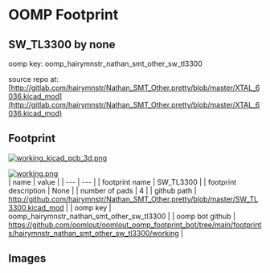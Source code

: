 # OOMP Footprint  
## SW_TL3300  by none  
  
oomp key: oomp_hairymnstr_nathan_smt_other_sw_tl3300  
  
source repo at: [http://gitlab.com/hairymnstr/Nathan_SMT_Other.pretty/blob/master/XTAL_6036.kicad_mod](http://gitlab.com/hairymnstr/Nathan_SMT_Other.pretty/blob/master/XTAL_6036.kicad_mod)  
## Footprint  
  
[![working_kicad_pcb_3d.png](working_kicad_pcb_3d_600.png)](working_kicad_pcb_3d.png)  
  
[![working.png](working_600.png)](working.png)  
| name | value | 
| --- | --- | 
| footprint name | SW_TL3300 | 
| footprint description | None | 
| number of pads | 4 | 
| github path | http://github.com/hairymnstr/Nathan_SMT_Other.pretty/blob/master/SW_TL3300.kicad_mod | 
| oomp key | oomp_hairymnstr_nathan_smt_other_sw_tl3300 | 
| oomp bot github | https://github.com/oomlout/oomlout_oomp_footprint_bot/tree/main/footprints/hairymnstr_nathan_smt_other_sw_tl3300/working | 
## Images  
